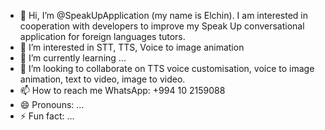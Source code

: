 - 👋 Hi, I’m @SpeakUpApplication (my name is Elchin). I am interested in cooperation with developers to improve my Speak Up conversational application for foreign languages tutors.
- 👀 I’m interested in STT, TTS, Voice to image animation
- 🌱 I’m currently learning ...
- 💞️ I’m looking to collaborate on TTS voice customisation, voice to image animation, text to video, image to video.
- 📫 How to reach me WhatsApp: +994 10 2159088
- 😄 Pronouns: ...
- ⚡ Fun fact: ...

<!---
SpeakUpApplication/SpeakUpApplication is a ✨ special ✨ repository because its `README.md` (this file) appears on your GitHub profile.
You can click the Preview link to take a look at your changes.
--->
